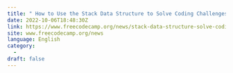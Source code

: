 ```yaml
---
title: " How to Use the Stack Data Structure to Solve Coding Challenges "
date: 2022-10-06T18:48:30Z
link: https://www.freecodecamp.org/news/stack-data-structure-solve-coding-challenges/?utm_medium=RSS&utm_source=news.12bit.vn
site: www.freecodecamp.org/news
language: English
category:
  -   
draft: false
---
```

